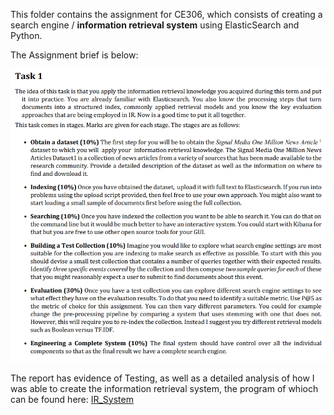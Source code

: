 This folder contains the assignment for CE306, which consists of creating a search engine / **information retrieval system**
using ElasticSearch and Python.

The Assignment brief is below:

![](screenshot.2432.png)

The report has evidence of Testing, as well as a detailed analysis of how I was able to create the information retrieval system, the program of whioch can be found here:
[IR_System](https://github.com/PDKelly25/University-Projects/edit/main/CE306/script_1804900.py)
